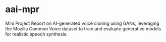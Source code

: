 # aai-mpr
Mini Project Report on AI-generated voice cloning using GANs, leveraging the Mozilla Common Voice dataset to train and evaluate generative models for realistic speech synthesis.
